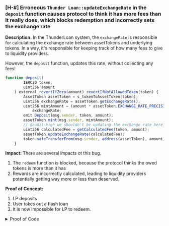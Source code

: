 ### [H-#] Erroneous `Thunder Loan::updateExchangeRate` in the `deposit` function causes protocol to think it has more fees than it really does, which blocks redemption and incorrectly sets the exchange rate

**Description:** In the ThunderLoan system, the `exchangeRate` is responsible for calculating the exchange rate between assetTokens and underlying tokens. In a way, it's responsible for keeping track of how many fees to give to liquidity providers.

However, the `deposit` function, updates this rate, without collecting any fees!

```javascript
function deposit(
        IERC20 token,
        uint256 amount
    ) external revertIfZero(amount) revertIfNotAllowedToken(token) {
        AssetToken assetToken = s_tokenToAssetToken[token];
        uint256 exchangeRate = assetToken.getExchangeRate();
        uint256 mintAmount = (amount * assetToken.EXCHANGE_RATE_PRECISION()) /
            exchangeRate;
        emit Deposit(msg.sender, token, amount);
        assetToken.mint(msg.sender, mintAmount);
        // @audit-high we shouldn't be updating the exchange rate here!
        uint256 calculatedFee = getCalculatedFee(token, amount);
        assetToken.updateExchangeRate(calculatedFee);
        token.safeTransferFrom(msg.sender, address(assetToken), amount);
    }
```

**Impact:** There are several impacts ot this bug.

1. The `redeem` function is blocked, because the protocol thinks the owed tokens is more than it has
2. Rewards are incorrectly calculated, leading to liquidity providers potentially getting way more or less than deserved.

**Proof of Concept:**

1. LP deposits
2. User takes out a flash loan
3. It is now impossible for LP to redeem.

<details> 
<summary>Proof of Code</summary>

Place the following into `ThunderLoanTest.t.sol`

````javascript
function testRedeemAfterLoan() public setAllowedToken hasDeposits {
        uint256 amountToBorrow = AMOUNT * 10;
        uint256 calculatedFee = thunderLoan.getCalculatedFee(
            tokenA,
            amountToBorrow
        );

        vm.startPrank(user);
        tokenA.mint(address(mockFlashLoanReceiver), AMOUNT); //fee
        thunderLoan.flashloan(
            address(mockFlashLoanReceiver),
            tokenA,
            amountToBorrow,
            ""
        );
        vm.stopPrank();

        uint256 amountToRedeem = type(uint256).max;
        vm.startPrank(liquidityProvider);
        thunderLoan.redeem(tokenA, amountToRedeem);
    }
    ```

</details>
````

**Recommended Mitigation:** Removed the incorrectly updated exchange rate line from `deposit`.

```diff
function deposit(
        IERC20 token,
        uint256 amount
    ) external revertIfZero(amount) revertIfNotAllowedToken(token) {
        AssetToken assetToken = s_tokenToAssetToken[token];
        uint256 exchangeRate = assetToken.getExchangeRate();
        uint256 mintAmount = (amount * assetToken.EXCHANGE_RATE_PRECISION()) /
            exchangeRate;
        emit Deposit(msg.sender, token, amount);
        assetToken.mint(msg.sender, mintAmount);

        // @audit-high we shouldn't be updating the exchange rate here!
-        uint256 calculatedFee = getCalculatedFee(token, amount);
-        assetToken.updateExchangeRate(calculatedFee);

        token.safeTransferFrom(msg.sender, address(assetToken), amount);
    }
```

### [H-2] Using TSwap as price oracle leads to price and oracle manipulation attacks

**Description:** The TSwap protocol is a constant product formula based AMM (automated market maker). The price of a token is determined by how many reserves are on either side of the pool. Because of this, it is easy for malicious users to manipulate the price of a token by buying or selling a large amount of the token in the same transaction, essentially ignoring protocol fees.

**Impact:** Liquidity providers will drastically reduced fees for providing liquidity.

**Proof of Concept:** The following all happens in 1 transaction.

1.  User takes a flash loan from `ThunderLoan` for 1000 `tokenA`. They are charged the original fee `feel`. During the flash loan, they do the following:
    1. User sells 1000 `tokenA`, tanking the price.
    2. Instead of repaying right away, the user takes out another flash loan for another 1000 `tokenA`.
       1.Due to the fact that the way `ThunderLoan` calculates price based on the `TSwapPool` this second flash loan is substantially cheaper.
    ```javascript
    function getPriceInWeth (address token) public view returns (uint256) {
       javascript 86 87 88 @> address swapPoolOfToken = IPoolFactory(s_poolFactory).getPool(token); return ITSwapPool (swapPoolOfToken).getPriceOfOnePool TokenInWeth();  }
    ```
            3. The user then repays the first flash loan, and then repays the second flash loan.
    I have created a proof of code located in my `audit-data `folder. It is too large to include here.

**Recommended Mitigation:** Consider using a different price oracle mechanism, like a Chainlink price feed with a Uniswap TWAP fallback oracle.
